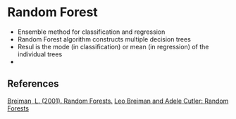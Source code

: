 # Random Forest

* Ensemble method for classification and regression
* Random Forest algorithm constructs multiple decision trees
* Resul is the mode (in classification) or mean (in regression) of the individual trees
* 

## References

[Breiman, L. (2001). Random Forests.](https://www.stat.berkeley.edu/~breiman/randomforest2001.pdf)
[Leo Breiman and Adele Cutler: Random Forests](https://www.stat.berkeley.edu/~breiman/RandomForests/)
